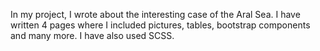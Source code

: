 In my project, I wrote about the interesting case of the Aral Sea.
I have written 4 pages where I included pictures, tables, bootstrap components and many more.
I have also used SCSS.
